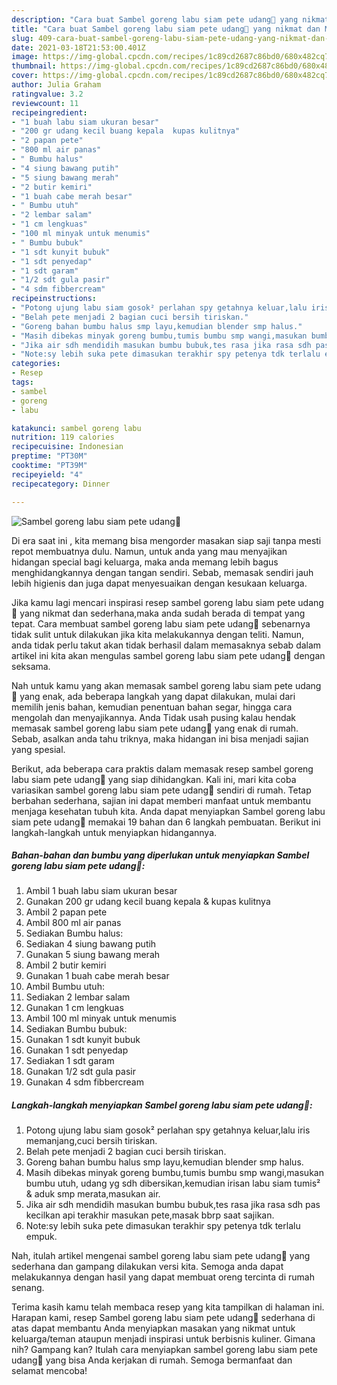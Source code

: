 ```yaml
---
description: "Cara buat Sambel goreng labu siam pete udang🍲 yang nikmat dan Mudah Dibuat"
title: "Cara buat Sambel goreng labu siam pete udang🍲 yang nikmat dan Mudah Dibuat"
slug: 409-cara-buat-sambel-goreng-labu-siam-pete-udang-yang-nikmat-dan-mudah-dibuat
date: 2021-03-18T21:53:00.401Z
image: https://img-global.cpcdn.com/recipes/1c89cd2687c86bd0/680x482cq70/sambel-goreng-labu-siam-pete-udang🍲-foto-resep-utama.jpg
thumbnail: https://img-global.cpcdn.com/recipes/1c89cd2687c86bd0/680x482cq70/sambel-goreng-labu-siam-pete-udang🍲-foto-resep-utama.jpg
cover: https://img-global.cpcdn.com/recipes/1c89cd2687c86bd0/680x482cq70/sambel-goreng-labu-siam-pete-udang🍲-foto-resep-utama.jpg
author: Julia Graham
ratingvalue: 3.2
reviewcount: 11
recipeingredient:
- "1 buah labu siam ukuran besar"
- "200 gr udang kecil buang kepala  kupas kulitnya"
- "2 papan pete"
- "800 ml air panas"
- " Bumbu halus"
- "4 siung bawang putih"
- "5 siung bawang merah"
- "2 butir kemiri"
- "1 buah cabe merah besar"
- " Bumbu utuh"
- "2 lembar salam"
- "1 cm lengkuas"
- "100 ml minyak untuk menumis"
- " Bumbu bubuk"
- "1 sdt kunyit bubuk"
- "1 sdt penyedap"
- "1 sdt garam"
- "1/2 sdt gula pasir"
- "4 sdm fibbercream"
recipeinstructions:
- "Potong ujung labu siam gosok² perlahan spy getahnya keluar,lalu iris memanjang,cuci bersih tiriskan."
- "Belah pete menjadi 2 bagian cuci bersih tiriskan."
- "Goreng bahan bumbu halus smp layu,kemudian blender smp halus."
- "Masih dibekas minyak goreng bumbu,tumis bumbu smp wangi,masukan bumbu utuh, udang yg sdh dibersikan,kemudian irisan labu siam tumis² &amp; aduk smp merata,masukan air."
- "Jika air sdh mendidih masukan bumbu bubuk,tes rasa jika rasa sdh pas kecilkan api terakhir masukan pete,masak bbrp saat sajikan."
- "Note:sy lebih suka pete dimasukan terakhir spy petenya tdk terlalu empuk."
categories:
- Resep
tags:
- sambel
- goreng
- labu

katakunci: sambel goreng labu 
nutrition: 119 calories
recipecuisine: Indonesian
preptime: "PT30M"
cooktime: "PT39M"
recipeyield: "4"
recipecategory: Dinner

---
```



![Sambel goreng labu siam pete udang🍲](https://img-global.cpcdn.com/recipes/1c89cd2687c86bd0/680x482cq70/sambel-goreng-labu-siam-pete-udang🍲-foto-resep-utama.jpg)

Di era  saat ini , kita memang bisa mengorder masakan siap saji tanpa mesti repot membuatnya dulu. Namun, untuk anda yang mau menyajikan hidangan special bagi keluarga, maka anda memang lebih bagus menghidangkannya dengan tangan sendiri. Sebab, memasak sendiri jauh lebih higienis dan juga dapat menyesuaikan dengan kesukaan keluarga.

Jika kamu lagi mencari inspirasi resep sambel goreng labu siam pete udang🍲 yang nikmat dan sederhana,maka anda sudah berada di tempat yang tepat. Cara membuat sambel goreng labu siam pete udang🍲  sebenarnya tidak sulit untuk dilakukan jika kita melakukannya dengan teliti. Namun, anda tidak perlu takut akan tidak berhasil dalam memasaknya 
sebab dalam artikel ini kita akan mengulas sambel goreng labu siam pete udang🍲 dengan seksama.  



Nah untuk kamu yang akan memasak sambel goreng labu siam pete udang🍲 yang enak, ada beberapa langkah yang dapat dilakukan, mulai dari memilih jenis bahan, kemudian penentuan bahan segar, hingga cara mengolah dan menyajikannya. Anda Tidak usah pusing kalau hendak memasak sambel goreng labu siam pete udang🍲 yang enak di rumah. Sebab, asalkan anda  tahu triknya, maka hidangan ini bisa menjadi sajian yang spesial.

Berikut, ada beberapa cara praktis  dalam memasak resep sambel goreng labu siam pete udang🍲 yang siap dihidangkan. Kali ini, mari kita coba variasikan sambel goreng labu siam pete udang🍲 sendiri di rumah. Tetap berbahan sederhana, sajian ini dapat memberi manfaat untuk membantu menjaga kesehatan tubuh kita. Anda dapat menyiapkan Sambel goreng labu siam pete udang🍲 memakai 19 bahan dan 6 langkah pembuatan. Berikut ini langkah-langkah untuk menyiapkan hidangannya.

<!--inarticleads1-->

##### Bahan-bahan dan bumbu yang diperlukan untuk menyiapkan Sambel goreng labu siam pete udang🍲:

1. Ambil 1 buah labu siam ukuran besar
1. Gunakan 200 gr udang kecil buang kepala &amp; kupas kulitnya
1. Ambil 2 papan pete
1. Ambil 800 ml air panas
1. Sediakan  Bumbu halus:
1. Sediakan 4 siung bawang putih
1. Gunakan 5 siung bawang merah
1. Ambil 2 butir kemiri
1. Gunakan 1 buah cabe merah besar
1. Ambil  Bumbu utuh:
1. Sediakan 2 lembar salam
1. Gunakan 1 cm lengkuas
1. Ambil 100 ml minyak untuk menumis
1. Sediakan  Bumbu bubuk:
1. Gunakan 1 sdt kunyit bubuk
1. Gunakan 1 sdt penyedap
1. Sediakan 1 sdt garam
1. Gunakan 1/2 sdt gula pasir
1. Gunakan 4 sdm fibbercream




<!--inarticleads2-->

##### Langkah-langkah menyiapkan Sambel goreng labu siam pete udang🍲:

1. Potong ujung labu siam gosok² perlahan spy getahnya keluar,lalu iris memanjang,cuci bersih tiriskan.
1. Belah pete menjadi 2 bagian cuci bersih tiriskan.
1. Goreng bahan bumbu halus smp layu,kemudian blender smp halus.
1. Masih dibekas minyak goreng bumbu,tumis bumbu smp wangi,masukan bumbu utuh, udang yg sdh dibersikan,kemudian irisan labu siam tumis² &amp; aduk smp merata,masukan air.
1. Jika air sdh mendidih masukan bumbu bubuk,tes rasa jika rasa sdh pas kecilkan api terakhir masukan pete,masak bbrp saat sajikan.
1. Note:sy lebih suka pete dimasukan terakhir spy petenya tdk terlalu empuk.




Nah, itulah artikel mengenai  sambel goreng labu siam pete udang🍲  yang sederhana dan gampang dilakukan versi kita. Semoga anda dapat melakukannya dengan hasil yang dapat membuat oreng tercinta di rumah senang. 

Terima kasih kamu telah membaca resep yang kita tampilkan di halaman ini. Harapan kami, resep  Sambel goreng labu siam pete udang🍲 sederhana di atas dapat membantu Anda menyiapkan masakan yang nikmat untuk keluarga/teman ataupun menjadi inspirasi untuk berbisnis kuliner. Gimana nih? Gampang kan? Itulah cara menyiapkan sambel goreng labu siam pete udang🍲 yang bisa Anda kerjakan di rumah. Semoga bermanfaat dan selamat mencoba!

